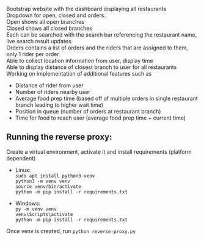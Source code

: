 Bootstrap website with the dashboard displaying all restaurants \
Dropdown for open, closed and orders. \
Open shows all open branches \
Closed shows all closed branches \
Each can be searched with the search bar referencing the restaurant name, live search result updates. \
Orders contains a list of orders and the riders that are assigned to them, only 1 rider per order. \
Able to collect location information from user, display time \
Able to display distance of closest branch to user for all restaurants \
Working on implementation of additional features such as 
- Distance of rider from user 
- Number of riders nearby user 
- Average food prep time (based off of multiple orders in single restaurant branch leading to higher wait time)
- Position in queue (number of orders at restaurant branch) 
- Time for food to reach user (average food prep time + current time)   

## Running the reverse proxy:
Create a virtual environment, activate it and install requirements (platform dependent)
 - Linux: \
  `sudo apt install python3-venv` \
  `python3 -m venv venv` \
  `source venv/bin/activate` \
  `python -m pip install -r requirements.txt`

 - Windows: \
 `py -m venv venv` \
 `venv\Scripts\activate` \
 `python -m pip install -r requirements.txt`
 
Once venv is created, run `python reverse-proxy.py`
  

